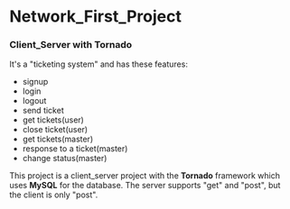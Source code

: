 # Network_First_Project
### Client_Server with Tornado
It's a "ticketing system" and has these features:
- signup
- login
- logout
- send ticket
- get tickets(user)
- close ticket(user)
- get tickets(master)
- response to a ticket(master)
- change status(master)

This project is a client_server project with the **Tornado** framework which uses **MySQL** for the database.
The server supports "get" and "post", but the client is only "post".
